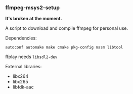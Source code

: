 ### ffmpeg-msys2-setup

**It's broken at the moment.**

A script to download and compile ffmpeg for personal use.

Dependencies:

```
autoconf automake make cmake pkg-config nasm libtool
```

ffplay needs `libsdl2-dev`

External libraries:

* libx264
* libx265
* libfdk-aac
